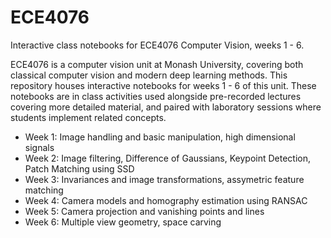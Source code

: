 # ECE4076
Interactive class notebooks for ECE4076 Computer Vision, weeks 1 - 6.

ECE4076 is a computer vision unit at Monash University, covering both classical computer vision and modern deep learning methods. This repository houses interactive notebooks for weeks 1 - 6 of this unit. These notebooks are in class activities used alongside pre-recorded lectures covering more detailed material, and paired with laboratory sessions where students implement related concepts.  

- Week 1: Image handling and basic manipulation, high dimensional signals
- Week 2: Image filtering, Difference of Gaussians, Keypoint Detection, Patch Matching using SSD
- Week 3: Invariances and image transformations, assymetric feature matching
- Week 4: Camera models and homography estimation using RANSAC
- Week 5: Camera projection and vanishing points and lines
- Week 6: Multiple view geometry, space carving 

